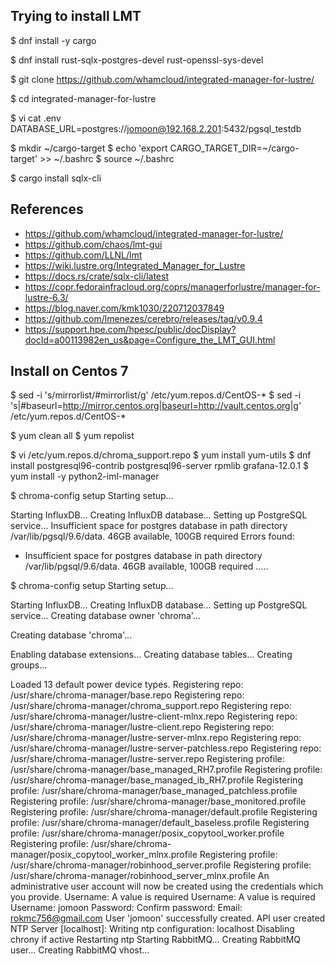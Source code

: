 ## Trying to install LMT

$ dnf install -y cargo

$ dnf install rust-sqlx-postgres-devel rust-openssl-sys-devel

$ git clone https://github.com/whamcloud/integrated-manager-for-lustre/

$ cd integrated-manager-for-lustre

$ vi cat .env
DATABASE_URL=postgres://jomoon@192.168.2.201:5432/pgsql_testdb

$ mkdir ~/cargo-target
$ echo 'export CARGO_TARGET_DIR=~/cargo-target' >> ~/.bashrc
$ source ~/.bashrc

$ cargo install sqlx-cli



## References
- https://github.com/whamcloud/integrated-manager-for-lustre/
- https://github.com/chaos/lmt-gui
- https://github.com/LLNL/lmt
- https://wiki.lustre.org/Integrated_Manager_for_Lustre
- https://docs.rs/crate/sqlx-cli/latest
- https://copr.fedorainfracloud.org/coprs/managerforlustre/manager-for-lustre-6.3/
- https://blog.naver.com/kmk1030/220712037849
- https://github.com/lmenezes/cerebro/releases/tag/v0.9.4
- https://support.hpe.com/hpesc/public/docDisplay?docId=a00113982en_us&page=Configure_the_LMT_GUI.html


## Install on Centos 7

$ sed -i 's/mirrorlist/#mirrorlist/g' /etc/yum.repos.d/CentOS-*
$ sed -i 's|#baseurl=http://mirror.centos.org|baseurl=http://vault.centos.org|g' /etc/yum.repos.d/CentOS-*

$ yum clean all
$ yum repolist

$ vi /etc/yum.repos.d/chroma_support.repo
$ yum install yum-utils
$ dnf install postgresql96-contrib postgresql96-server rpmlib grafana-12.0.1
$ yum install -y python2-iml-manager

$ chroma-config setup
Starting setup...

Starting InfluxDB...
Creating InfluxDB database...
Setting up PostgreSQL service...
Insufficient space for postgres database in path directory /var/lib/pgsql/9.6/data. 46GB available, 100GB required
Errors found:
  * Insufficient space for postgres database in path directory /var/lib/pgsql/9.6/data. 46GB available, 100GB required
.....




$ chroma-config setup
Starting setup...

Starting InfluxDB...
Creating InfluxDB database...
Setting up PostgreSQL service...
Creating database owner 'chroma'...

Creating database 'chroma'...

Enabling database extensions...
Creating database tables...
Creating groups...


Loaded 13 default power device types.
Registering repo: /usr/share/chroma-manager/base.repo
Registering repo: /usr/share/chroma-manager/chroma_support.repo
Registering repo: /usr/share/chroma-manager/lustre-client-mlnx.repo
Registering repo: /usr/share/chroma-manager/lustre-client.repo
Registering repo: /usr/share/chroma-manager/lustre-server-mlnx.repo
Registering repo: /usr/share/chroma-manager/lustre-server-patchless.repo
Registering repo: /usr/share/chroma-manager/lustre-server.repo
Registering profile: /usr/share/chroma-manager/base_managed_RH7.profile
Registering profile: /usr/share/chroma-manager/base_managed_ib_RH7.profile
Registering profile: /usr/share/chroma-manager/base_managed_patchless.profile
Registering profile: /usr/share/chroma-manager/base_monitored.profile
Registering profile: /usr/share/chroma-manager/default.profile
Registering profile: /usr/share/chroma-manager/default_baseless.profile
Registering profile: /usr/share/chroma-manager/posix_copytool_worker.profile
Registering profile: /usr/share/chroma-manager/posix_copytool_worker_mlnx.profile
Registering profile: /usr/share/chroma-manager/robinhood_server.profile
Registering profile: /usr/share/chroma-manager/robinhood_server_mlnx.profile
An administrative user account will now be created using the credentials which you provide.
Username:
A value is required
Username:
A value is required
Username: jomoon
Password:
Confirm password:
Email: rokmc756@gmail.com
User 'jomoon' successfully created.
API user created
NTP Server [localhost]:
Writing ntp configuration: localhost
Disabling chrony if active
Restarting ntp
Starting RabbitMQ...
Creating RabbitMQ user...
Creating RabbitMQ vhost...

